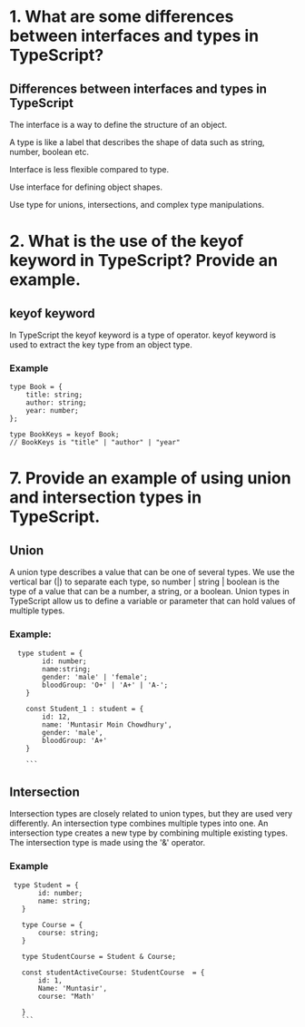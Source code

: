 # 1. What are some differences between interfaces and types in TypeScript?

## Differences between interfaces and types in TypeScript

The interface is a way to define the structure of an object.

A type is like a label that describes the shape of data such as string, number, boolean etc.

Interface is less flexible compared to type.

Use interface for defining object shapes.

Use type for unions, intersections, and complex type manipulations.

# 2. What is the use of the keyof keyword in TypeScript? Provide an example.

## keyof keyword

In TypeScript the keyof keyword is a type of operator. keyof keyword is used to extract the key type from an object type.

### Example

```
type Book = {
    title: string;
    author: string;
    year: number;
};

type BookKeys = keyof Book;
// BookKeys is "title" | "author" | "year"
```

# 7. Provide an example of using union and intersection types in TypeScript.

## Union

A union type describes a value that can be one of several types. We use the vertical bar (|) to separate each type, so number | string | boolean is the type of a value that can be a number, a string, or a boolean.
Union types in TypeScript allow us to define a variable or parameter that can hold values of multiple types.

### Example:

````
  type student = {
        id: number;
        name:string;
        gender: 'male' | 'female';
        bloodGroup: 'O+' | 'A+' | 'A-';
    }

    const Student_1 : student = {
        id: 12,
        name: 'Muntasir Moin Chowdhury',
        gender: 'male',
        bloodGroup: 'A+'
    }

    ```
````

## Intersection

Intersection types are closely related to union types, but they are used very differently. An intersection type combines multiple types into one. An intersection type creates a new type by combining multiple existing types. The intersection type is made using the '&' operator.

### Example

````
 type Student = {
       id: number;
       name: string;
   }

   type Course = {
       course: string;
   }

   type StudentCourse = Student & Course;

   const studentActiveCourse: StudentCourse  = {
       id: 1,
       Name: 'Muntasir',
       course: "Math'

   }
   ```
````
